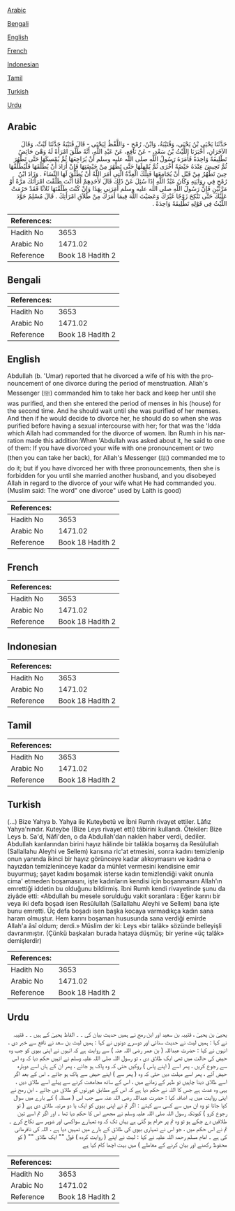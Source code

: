 [Arabic](#arabic)

[Bengali](#bengali)

[English](#english)

[French](#french)

[Indonesian](#indonesian)

[Tamil](#tamil)

[Turkish](#turkish)

[Urdu](#urdu)

## Arabic


<div dir="rtl" lang="ar" style={{fontSize:'larger',backgroundColor:'#f8f9fa',padding:20}}>
حَدَّثَنَا يَحْيَى بْنُ يَحْيَى، وَقُتَيْبَةُ، وَابْنُ، رُمْحٍ - وَاللَّفْظُ لِيَحْيَى - قَالَ قُتَيْبَةُ حَدَّثَنَا لَيْثٌ، وَقَالَ الآخَرَانِ، أَخْبَرَنَا اللَّيْثُ بْنُ سَعْدٍ، - عَنْ نَافِعٍ، عَنْ عَبْدِ اللَّهِ، أَنَّهُ طَلَّقَ امْرَأَةً لَهُ وَهْىَ حَائِضٌ تَطْلِيقَةً وَاحِدَةً فَأَمَرَهُ رَسُولُ اللَّهِ صلى الله عليه وسلم أَنْ يُرَاجِعَهَا ثُمَّ يُمْسِكَهَا حَتَّى تَطْهُرَ ثُمَّ تَحِيضَ عِنْدَهُ حَيْضَةً أُخْرَى ثُمَّ يُمْهِلَهَا حَتَّى تَطْهُرَ مِنْ حَيْضَتِهَا فَإِنْ أَرَادَ أَنْ يُطَلِّقَهَا فَلْيُطَلِّقْهَا حِينَ تَطْهُرُ مِنْ قَبْلِ أَنْ يُجَامِعَهَا فَتِلْكَ الْعِدَّةُ الَّتِي أَمَرَ اللَّهُ أَنْ يُطَلَّقَ لَهَا النِّسَاءُ ‏.‏ وَزَادَ ابْنُ رُمْحٍ فِي رِوَايَتِهِ وَكَانَ عَبْدُ اللَّهِ إِذَا سُئِلَ عَنْ ذَلِكَ قَالَ لأَحَدِهِمْ أَمَّا أَنْتَ طَلَّقْتَ امْرَأَتَكَ مَرَّةً أَوْ مَرَّتَيْنِ فَإِنَّ رَسُولَ اللَّهِ صلى الله عليه وسلم أَمَرَنِي بِهَذَا وَإِنْ كُنْتَ طَلَّقْتَهَا ثَلاَثًا فَقَدْ حَرُمَتْ عَلَيْكَ حَتَّى تَنْكِحَ زَوْجًا غَيْرَكَ وَعَصَيْتَ اللَّهَ فِيمَا أَمَرَكَ مِنْ طَلاَقِ امْرَأَتِكَ ‏.‏ قَالَ مُسْلِمٌ جَوَّدَ اللَّيْثُ فِي قَوْلِهِ تَطْلِيقَةً وَاحِدَةً ‏.‏
</div>
<div style={{backgroundColor:'#f8f9fa',padding:20, marginBottom: 10}}><table> <thead> <tr> <th>References:</th> <th></th> </tr> </thead> <tbody><tr><td>Hadith No</td><td>3653</td></tr><tr><td>Arabic No</td><td>1471.02</td></tr><tr><td>Reference</td><td>Book 18 Hadith 2</td></tr></tbody></table></div>

## Bengali


<div dir="ltr" lang="bn" style={{fontSize:'larger',backgroundColor:'#f8f9fa',padding:20}}>

</div>
<div style={{backgroundColor:'#f8f9fa',padding:20, marginBottom: 10}}><table> <thead> <tr> <th>References:</th> <th></th> </tr> </thead> <tbody><tr><td>Hadith No</td><td>3653</td></tr><tr><td>Arabic No</td><td>1471.02</td></tr><tr><td>Reference</td><td>Book 18 Hadith 2</td></tr></tbody></table></div>

## English


<div dir="ltr" lang="en" style={{fontSize:'larger',backgroundColor:'#f8f9fa',padding:20}}>
Abdullah (b. 'Umar) reported that he divorced a wife of his with the pronouncement of one divorce during the period of menstruation. Allah's Messenger (ﷺ) commanded him to take her back and keep her until she was purified, and then she entered the period of menses in his (house) for the second time. And he should wait until she was purified of her menses. And then if he would decide to divorce her, he should do so when she was purified before having a sexual intercourse with her; for that was the 'Idda which Allah had commanded for the divorce of women. Ibn Rumh in his narration made this addition:When 'Abdullah was asked about it, he said to one of them: If you have divorced your wife with one pronouncement or two (then you can take her back), for Allah's Messenger (ﷺ) commanded me to do it; but if you have divorced her with three pronouncements, then she is forbidden for you until she married another husband, and you disobeyed Allah in regard to the divorce of your wife what He had commanded you. (Muslim said: The word" one divorce" used by Laith is good)
</div>
<div style={{backgroundColor:'#f8f9fa',padding:20, marginBottom: 10}}><table> <thead> <tr> <th>References:</th> <th></th> </tr> </thead> <tbody><tr><td>Hadith No</td><td>3653</td></tr><tr><td>Arabic No</td><td>1471.02</td></tr><tr><td>Reference</td><td>Book 18 Hadith 2</td></tr></tbody></table></div>

## French


<div dir="ltr" lang="fr" style={{fontSize:'larger',backgroundColor:'#f8f9fa',padding:20}}>

</div>
<div style={{backgroundColor:'#f8f9fa',padding:20, marginBottom: 10}}><table> <thead> <tr> <th>References:</th> <th></th> </tr> </thead> <tbody><tr><td>Hadith No</td><td>3653</td></tr><tr><td>Arabic No</td><td>1471.02</td></tr><tr><td>Reference</td><td>Book 18 Hadith 2</td></tr></tbody></table></div>

## Indonesian


<div dir="ltr" lang="id" style={{fontSize:'larger',backgroundColor:'#f8f9fa',padding:20}}>

</div>
<div style={{backgroundColor:'#f8f9fa',padding:20, marginBottom: 10}}><table> <thead> <tr> <th>References:</th> <th></th> </tr> </thead> <tbody><tr><td>Hadith No</td><td>3653</td></tr><tr><td>Arabic No</td><td>1471.02</td></tr><tr><td>Reference</td><td>Book 18 Hadith 2</td></tr></tbody></table></div>

## Tamil


<div dir="ltr" lang="ta" style={{fontSize:'larger',backgroundColor:'#f8f9fa',padding:20}}>

</div>
<div style={{backgroundColor:'#f8f9fa',padding:20, marginBottom: 10}}><table> <thead> <tr> <th>References:</th> <th></th> </tr> </thead> <tbody><tr><td>Hadith No</td><td>3653</td></tr><tr><td>Arabic No</td><td>1471.02</td></tr><tr><td>Reference</td><td>Book 18 Hadith 2</td></tr></tbody></table></div>

## Turkish


<div dir="ltr" lang="tr" style={{fontSize:'larger',backgroundColor:'#f8f9fa',padding:20}}>
(…) Bize Yahya b. Yahya iîe Kuteybetü ve İbni Rumh rivayet ettiler. Lâfız Yahya'nındır. Kuteybe (Bize Leys rivayet etti) tâbirini kullandı. Ötekiler: Bize Leys b. Sa'd, Nâfi'den, o da Abdullah'dan naklen haber verdi, dediler. Abdullah karılarından birini hayız hâlinde bir talâkla boşamış da Resûlullah (Sallallahu Aleyhi ve Sellem) karısına ric'at etmesini, sonra kadını temizlenip onun yanında ikinci bir hayız görünceye kadar alıkoymasını ve kadına o hayızdan temizleninceye kadar da mühlet vermesini kendisine emir buyurmuş; şayet kadını boşamak isterse kadın temizlendiği vakit onunla cima' etmeden boşamasını, işte kadınların kendisi için boşanmasını Allah'ın emrettiği iddetin bu olduğunu bildirmiş. îbni Rumh kendi rivayetinde şunu da ziyâde etti: «Abdullah bu mesele sorulduğu vakit soranlara : Eğer karını bir veya iki defa boşadı isen Resûlullah (Sallallahu Aleyhi ve Sellem) bana işte bunu emretti. Üç defa boşadı isen başka kocaya varmadıkça kadın sana haram olmuştur. Hem karını boşaman hususunda sana verdiği emirde Allah'a âsî oldum; derdi.» Müslim der ki: Leys «bir talâk» sözünde belleyişli davranmıştır. (Çünkü başkaları burada hataya düşmüş; bir yerine «üç talâk» demişlerdir)
</div>
<div style={{backgroundColor:'#f8f9fa',padding:20, marginBottom: 10}}><table> <thead> <tr> <th>References:</th> <th></th> </tr> </thead> <tbody><tr><td>Hadith No</td><td>3653</td></tr><tr><td>Arabic No</td><td>1471.02</td></tr><tr><td>Reference</td><td>Book 18 Hadith 2</td></tr></tbody></table></div>

## Urdu


<div dir="rtl" lang="ur" style={{fontSize:'larger',backgroundColor:'#f8f9fa',padding:20}}>
یحییٰ بن یحییٰ ، قتیبہ بن سعید اور ابن رمح نے ہمیں حدیث بیان کی ۔ ۔ الفاظ یحییٰ کے ہیں ۔ ۔ قتیبہ نے کہا : ہمیں لیث نے حدیث سنائی اور دوسرے دونوں نے کہا : ہمیں لیث بن سعد نے نافع سے خبر دی ، انہوں نے کہا : حضرت عبداللہ ( بن عمر رضی اللہ عنہ ) سے روایت ہے کہ انہوں نے اپنی بیوی کو جب وہ حیض کی حالت میں تھی ایک طلاق دی ، تو رسول اللہ صلی اللہ علیہ وسلم نے انہیں حکم دیا کہ وہ اس سے رجوع کریں ، پھر اسے ( اپنے پاس ) روکیں حتی کہ وہ پاک ہو جائے ، پھر ان کے ہاں اسے دوبارہ حیض آئے ، پھر اسے مہلت دیں حتی کہ وہ ( پھر سے ) اپنے حیض سے پاک ہو جائے ۔ اس کے بعد اگر اسے طلاق دینا چاہیں تو طہر کے زمانے میں ، اس کے ساتھ مجامعت کرنے سے پہلے اسے طلاق دیں ، یہی وہ عدت ہے جس کا اللہ نے حکم دیا ہے کہ اس کے مطابق عورتوں کو طلاق دی جائے ۔ ابن رمح نے اپنی روایت میں یہ اضافہ کیا : حضرت عبداللہ رضی اللہ عنہ سے جب اس ( مسئلہ ) کے بارے میں سوال کیا جاتا تو وہ ان میں سے کسی سے کہتے : اگر تم نے اپنی بیوی کو ایک یا دو مرتبہ طلاق دی ہے ( تو رجوع کرو ) کیونکہ رسول اللہ صلی اللہ علیہ وسلم نے مجھے اس کا حکم دیا تھا ۔ اور اگر تم اسے تین طلاقیں دے چکے ہو تو وہ تم پر حرام ہو گئی ہے یہاں تک کہ وہ تمہارے سواکسی اور شوہر سے نکاح کرے ۔ تم نے اس حکم میں ، جو اس نے تمہاری بیوی کی طلاق کے بارے میں تمہیں دیا ہے ، اللہ کی نافرمانی کی ہے ۔ امام مسلم رحمۃ اللہ علیہ نے کہا : لیث نے اپنے ( روایت کردہ ) قول "" ایک طلاق "" ( کو محفوظ رکھنے اور بیان کرنے کے معاملے ) میں بہت اچھا کام کیا ہے
</div>
<div style={{backgroundColor:'#f8f9fa',padding:20, marginBottom: 10}}><table> <thead> <tr> <th>References:</th> <th></th> </tr> </thead> <tbody><tr><td>Hadith No</td><td>3653</td></tr><tr><td>Arabic No</td><td>1471.02</td></tr><tr><td>Reference</td><td>Book 18 Hadith 2</td></tr></tbody></table></div>